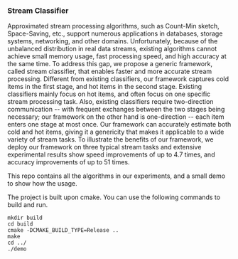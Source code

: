 ### Stream Classifier

Approximated stream processing algorithms, such as Count-Min sketch, Space-Saving, etc., support numerous applications in databases, storage systems, networking, and other domains. Unfortunately, because of the unbalanced distribution in real data streams, existing algorithms cannot achieve small memory usage, fast processing speed, and high accuracy at the same time. To address this gap, we propose a generic framework, called stream classifier, that enables faster and more accurate stream processing. Different from existing classifiers, our framework captures cold items in the first stage, and hot items in the second stage. Existing classifiers mainly focus on hot items, and often focus on one specific stream processing task. Also, existing classifiers require two-direction communication -- with frequent exchanges between the two stages being necessary; our framework on the other hand is one-direction -- each item enters one stage at most once. Our framework can accurately estimate both cold and hot items, giving it a genericity that makes it applicable to a wide variety of stream tasks. To illustrate the benefits of our framework, we deploy our framework on three typical stream tasks and extensive experimental results show speed improvements of up to 4.7 times, and accuracy improvements of up to 51 times.

This repo contains all the algorithms in our experiments, and a small demo to show how the usage.

The project is built upon cmake. You can use the following commands to build and run.

```
mkdir build
cd build
cmake -DCMAKE_BUILD_TYPE=Release ..
make
cd ../
./demo
```

